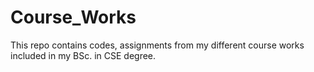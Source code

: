 # Course_Works
This repo contains codes, assignments from my different course works included in my BSc. in CSE degree.
